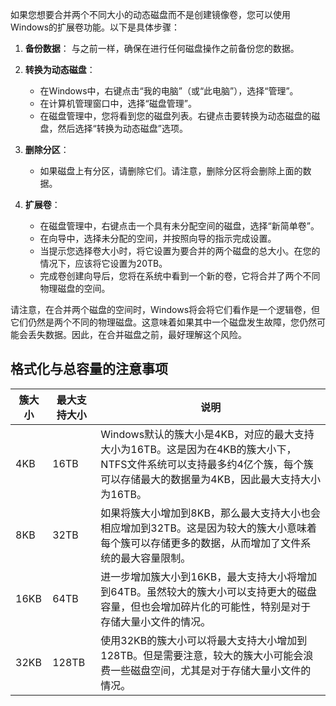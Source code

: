 如果您想要合并两个不同大小的动态磁盘而不是创建镜像卷，您可以使用Windows的扩展卷功能。以下是具体步骤：

1. **备份数据**：
   与之前一样，确保在进行任何磁盘操作之前备份您的数据。

2. **转换为动态磁盘**：
   - 在Windows中，右键点击“我的电脑”（或“此电脑”），选择“管理”。
   - 在计算机管理窗口中，选择“磁盘管理”。
   - 在磁盘管理中，您将看到您的磁盘列表。右键点击要转换为动态磁盘的磁盘，然后选择“转换为动态磁盘”选项。

3. **删除分区**：
   - 如果磁盘上有分区，请删除它们。请注意，删除分区将会删除上面的数据。

4. **扩展卷**：
   - 在磁盘管理中，右键点击一个具有未分配空间的磁盘，选择“新简单卷”。
   - 在向导中，选择未分配的空间，并按照向导的指示完成设置。
   - 当提示您选择卷大小时，将它设置为要合并的两个磁盘的总大小。在您的情况下，应该将它设置为20TB。
   - 完成卷创建向导后，您将在系统中看到一个新的卷，它将合并了两个不同物理磁盘的空间。

请注意，在合并两个磁盘的空间时，Windows将会将它们看作是一个逻辑卷，但它们仍然是两个不同的物理磁盘。这意味着如果其中一个磁盘发生故障，您仍然可能会丢失数据。因此，在合并磁盘之前，最好理解这个风险。

## 格式化与总容量的注意事项

| 簇大小 | 最大支持大小 | 说明 |
|--------|-------------|------|
| 4KB    | 16TB        | Windows默认的簇大小是4KB，对应的最大支持大小为16TB。这是因为在4KB的簇大小下，NTFS文件系统可以支持最多约4亿个簇，每个簇可以存储最大的数据量为4KB，因此最大支持大小为16TB。 |
| 8KB    | 32TB        | 如果将簇大小增加到8KB，那么最大支持大小也会相应增加到32TB。这是因为较大的簇大小意味着每个簇可以存储更多的数据，从而增加了文件系统的最大容量限制。 |
| 16KB   | 64TB        | 进一步增加簇大小到16KB，最大支持大小将增加到64TB。虽然较大的簇大小可以支持更大的磁盘容量，但也会增加碎片化的可能性，特别是对于存储大量小文件的情况。 |
| 32KB   | 128TB       | 使用32KB的簇大小可以将最大支持大小增加到128TB。但是需要注意，较大的簇大小可能会浪费一些磁盘空间，尤其是对于存储大量小文件的情况。 |
